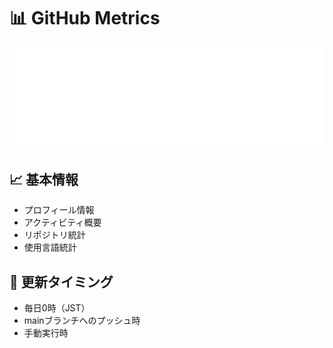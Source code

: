 # 📊 GitHub Metrics

![Metrics](https://github.com/tsuyoshi-otake/tsuyoshi-otake/blob/main/github-metrics.svg)

## 📈 基本情報

- プロフィール情報
- アクティビティ概要
- リポジトリ統計
- 使用言語統計

## 🔄 更新タイミング

- 毎日0時（JST）
- mainブランチへのプッシュ時
- 手動実行時
